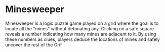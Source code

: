 # Minesweeper
Minesweeper is a logic puzzle game played on a grid where the goal is to locate all the "mines" without detonating any. Clicking on a safe square reveals a number indicating how many mines are adjacent to it. By using these numbers as clues, players deduce the locations of mines and safely uncover the rest of the Grif
